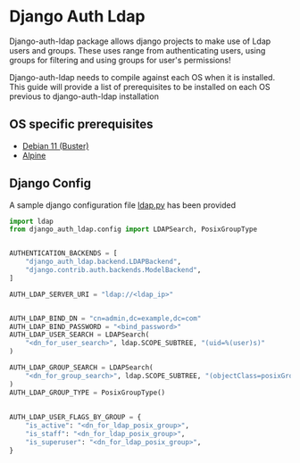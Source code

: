 # Django Auth Ldap

Django-auth-ldap package allows django projects to make use of Ldap users and groups. These uses range from authenticating users, using groups for filtering and using groups for user's permissions!

Django-auth-ldap needs to compile against each OS when it is installed. This guide will provide a list of prerequisites to be installed on each OS previous to django-auth-ldap installation

## OS specific prerequisites
* [Debian 11 (Buster)]
* [Alpine]

## Django Config
A sample django configuration file [ldap.py] has been provided
```python
import ldap
from django_auth_ldap.config import LDAPSearch, PosixGroupType


AUTHENTICATION_BACKENDS = [
    "django_auth_ldap.backend.LDAPBackend",
    "django.contrib.auth.backends.ModelBackend",
]

AUTH_LDAP_SERVER_URI = "ldap://<ldap_ip>"


AUTH_LDAP_BIND_DN = "cn=admin,dc=example,dc=com"
AUTH_LDAP_BIND_PASSWORD = "<bind_password>"
AUTH_LDAP_USER_SEARCH = LDAPSearch(
    "<dn_for_user_search>", ldap.SCOPE_SUBTREE, "(uid=%(user)s)"
)

AUTH_LDAP_GROUP_SEARCH = LDAPSearch(
    "<dn_for_group_search>", ldap.SCOPE_SUBTREE, "(objectClass=posixGroup)"
)
AUTH_LDAP_GROUP_TYPE = PosixGroupType()
 
 
AUTH_LDAP_USER_FLAGS_BY_GROUP = {
    "is_active": "<dn_for_ldap_posix_group>",
    "is_staff": "<dn_for_ldap_posix_group>",
    "is_superuser": "<dn_for_ldap_posix_group>",
}
 
```

[Debian 11 (Buster)]: debian11_buster.md
[Alpine]: alpine.md
[ldap.py]: ldap.py
